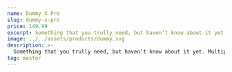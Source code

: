 ```yaml
---
name: Dummy X Pro
slug: dummy-x-pro
price: 149.99
excerpt: Something that you trully need, but haven’t know about it yet
image: ../../assets/products/dummy.svg
description: >-
  Something that you trully need, but haven’t know about it yet. Multiple winner of Community Awarads.
tag: master
---
```

